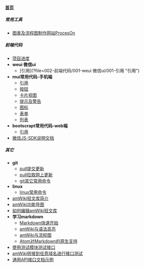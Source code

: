 
#### [首页](?file=首页 "返回首页")

##### 常用工具
- [图表及流程图制作网站ProcesOn](?file=001-常用工具/001-图表及流程图制作网站ProcesOn "图表及流程图制作网站ProcesOn")

##### 前端代码
- [项目进度](?file=002-前端代码/000-项目进度 "项目进度")
- **weui 微信ui**
    - [引用](?file=002-前端代码/001-weui 微信ui/001-引用 "引用")
- **mui常用代码-手机端**
    - [引用](?file=002-前端代码/003-mui常用代码-手机端/001-引用 "引用")
    - [按钮](?file=002-前端代码/003-mui常用代码-手机端/002-按钮 "按钮")
    - [卡片视图](?file=002-前端代码/003-mui常用代码-手机端/003-卡片视图 "卡片视图")
    - [提示及警告](?file=002-前端代码/003-mui常用代码-手机端/004-提示及警告 "提示及警告")
    - [图标](?file=002-前端代码/003-mui常用代码-手机端/005-图标 "图标")
    - [表单](?file=002-前端代码/003-mui常用代码-手机端/006-表单 "表单")
    - [列表](?file=002-前端代码/003-mui常用代码-手机端/007-列表 "列表")
- **bootscrapt常用代码-web端**
    - [引用](?file=002-前端代码/004-bootscrapt常用代码-web端/001-引用 "引用")
- [微信JS-SDK说明文档](?file=002-前端代码/005-微信JS-SDK说明文档 "微信JS-SDK说明文档")

##### 其它
- **git**
    - [pull提交更新](?file=004-其它/001-git/001-pull提交更新 "pull提交更新")
    - [pull拉取网上更新](?file=004-其它/001-git/002-pull拉取网上更新 "pull拉取网上更新")
    - [git其它常用命令](?file=004-其它/001-git/003-git其它常用命令 "git其它常用命令")
- **linux**
    - [linux常用命令](?file=004-其它/002-linux/001-linux常用命令 "linux常用命令")
- [amWiki轻文库简介](?file=004-其它/01-amWiki轻文库简介 "amWiki轻文库简介")
- [amWiki功能导图](?file=004-其它/02-amWiki功能导图 "amWiki功能导图")
- [如何编辑amWiki轻文库](?file=004-其它/04-如何编辑amWiki轻文库 "如何编辑amWiki轻文库")
- **学习markdown**
    - [Markdown快速开始](?file=004-其它/05-学习markdown/01-Markdown快速开始 "Markdown快速开始")
    - [amWiki与语法高亮](?file=004-其它/05-学习markdown/02-amWiki与语法高亮 "amWiki与语法高亮")
    - [amWiki与流程图](?file=004-其它/05-学习markdown/03-amWiki与流程图 "amWiki与流程图")
    - [Atom对Markdown的原生支持](?file=004-其它/05-学习markdown/05-Atom对Markdown的原生支持 "Atom对Markdown的原生支持")
- [使用测试模块测试接口](?file=004-其它/06-使用测试模块测试接口 "使用测试模块测试接口")
- [amWiki转接到任意域名进行接口测试](?file=004-其它/07-amWiki转接到任意域名进行接口测试 "amWiki转接到任意域名进行接口测试")
- [通用API接口文档示例](?file=004-其它/08-通用API接口文档示例 "通用API接口文档示例")
